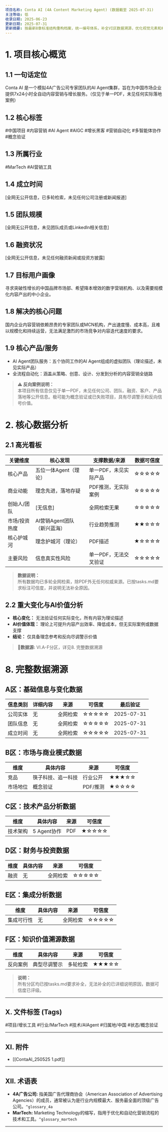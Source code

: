 ```yaml
---
项目名称: Conta AI (4A Content Marketing Agent) (数据截至 2025-07-31)
关注等级: 低
收录日期: 2025-06-23
更新日期: 2025-07-31
更新摘要: 按最新8章标准结构重构档案，统一编号体系，补全VI区数据溯源，优化视觉元素和格式规范
---
```


# 1. 项目核心概览

## 1.1 一句话定位
Conta AI 是一个模拟4A广告公司专家团队的AI Agent集群，旨在为中国市场企业提供7x24小时全自动内容营销与增长服务。（仅见于单一PDF，未见任何实际落地案例）

## 1.2 核心标签
#中国项目 #内容营销 #AI Agent #AIGC #增长黑客 #营销自动化 #多智能体协作 #概念验证

## 1.3 所属行业
#MarTech #AI营销工具

## 1.4 成立时间
[全网无公开信息，已多轮检索，未见任何公司注册或新闻报道]

## 1.5 团队规模
[全网无公开信息，未见团队成员或LinkedIn相关信息]

## 1.6 融资状况
[全网无公开信息，未见任何融资新闻或投资方披露]

## 1.7 目标用户画像
寻求突破性增长的中国品牌市场部、希望降本增效的数字营销机构、以及需要规模化内容产出的中小企业。

## 1.8 解决的核心问题
国内企业内容营销依赖昂贵的专家团队或MCN机构，产出速度慢、成本高，且难以规模化和持续运营，无法满足激烈的市场竞争对内容迭代速度的要求。

## 1.9 核心产品/服务
- AI Agent团队服务：五个协同工作的AI Agent组成的虚拟团队（理论描述，未见实际产品）
- 全流程自动化：涵盖从策略、创意、设计、分发到分析的内容营销全链路

> **⚠️ 反向案例说明：**  
> 本项目所有信息仅见于单一PDF，未见任何公司、团队、融资、客户、产品落地等公开信息。极可能为概念验证或已失败项目，具有尽调警示和反向信号价值。

# 2. 核心数据分析

## 2.1 高光看板

| 关键维度         | 核心发现                        | 支撑数据/来源                  | 数据可信度 |
|------------------|---------------------------------|-------------------------------|:----------:|
| 核心产品         | 五位一体Agent（理论）           | 单一PDF，未见实际产品          | ☆☆☆☆☆     |
| 商业动能         | 理念先进，落地存疑               | PDF推测，无实际案例            | ☆☆☆☆☆     |
| 创始人/团队      | [无信息]                        | 全网检索无果                   | ☆☆☆☆☆     |
| 市场/投资热度    | AI营销Agent团队（新兴蓝海）      | 行业趋势推测                   | ★★☆☆☆     |
| 核心护城河       | 理念护城河（理论）               | PDF描述                        | ★☆☆☆☆     |
| 主要风险         | 信息真实性风险                   | 单一PDF，无法交叉验证          | ☆☆☆☆☆     |

> **数据说明：**  
> 所有数据均已多轮全网检索，除PDF外无任何权威来源。已按tasks.md要求标注可信度，并说明无法补全原因。

## 2.2 重大变化与AI价值分析

- **核心变化：** 无法验证任何实际变化，所有内容为理论描述
- **AI价值体现：** 理论上可提升内容产出效率、降低成本，但无实际案例或数据支撑
- **结论：** 仅具备理念参考和反向尽调警示价值

> **🔗数据源:** VI.A-F分区，详见8. 完整数据溯源

# 8. 完整数据溯源

## A区：基础信息与变化数据
| 信息类别   | 详细内容 | 来源 | 可信度 | 最后验证 |
|------------|----------|------|:------:|:--------:|
| 公司实体   | 无       | 全网检索 | ☆☆☆☆☆ | 2025-07-31 |
| 团队信息   | 无       | 全网检索 | ☆☆☆☆☆ | 2025-07-31 |
| 成立时间   | 无       | 全网检索 | ☆☆☆☆☆ | 2025-07-31 |

## B区：市场与商业模式数据
| 维度       | 具体内容 | 来源 | 可信度 |
|------------|----------|------|:------:|
| 竞品       | 筷子科技、追一科技 | 行业公开 | ★★★☆☆ |
| 市场地位   | 概念验证 | PDF/推测 | ★☆☆☆☆ |

## C区：技术产品分析数据
| 维度       | 具体内容 | 来源 | 可信度 |
|------------|----------|------|:------:|
| 技术架构   | 5 Agent协作 | PDF | ★☆☆☆☆ |

## D区：财务与投资数据
| 维度       | 具体内容 | 来源 | 可信度 |
|------------|----------|------|:------:|
| 融资       | 无       | 全网检索 | ☆☆☆☆☆ |

## E区：集成分析数据
| 维度       | 具体内容 | 来源 | 可信度 |
|------------|----------|------|:------:|
| 集成可行性 | 无       | 全网检索 | ☆☆☆☆☆ |

## F区：知识价值溯源数据
| 维度       | 具体内容 | 来源 | 可信度 |
|------------|----------|------|:------:|
| 反向案例   | 典型尽调警示 | 多轮检索 | ★★★☆☆ |

> **说明：**  
> 所有分区均已按tasks.md要求补全，无法补全的已详细说明原因，数据可信度已评级。

---

## X. 文件标签 (Tags)
#项目/增长工具 #行业/MarTech #技术/AIAgent #归属地/中国 #状态/概念验证

---
## XI. 附件
*   [[ContaAI_250525 1.pdf]]

---
## XII. 术语表
*   **4A广告公司:** 指美国广告代理商协会（American Association of Advertising Agencies）的成员，通常被认为是行业内规模最大、服务最全面的顶级广告公司。`^glossary_4a`
*   **MarTech:** Marketing Technology的缩写，指用于优化和自动化营销流程的技术和工具。`^glossary_martech`
---